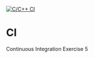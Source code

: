 [![C/C++ CI](https://github.com/aayala7896/CI/actions/workflows/c-cpp.yml/badge.svg)](https://github.com/aayala7896/CI/actions/workflows/c-cpp.yml)
# CI
Continuous Integration Exercise 5

